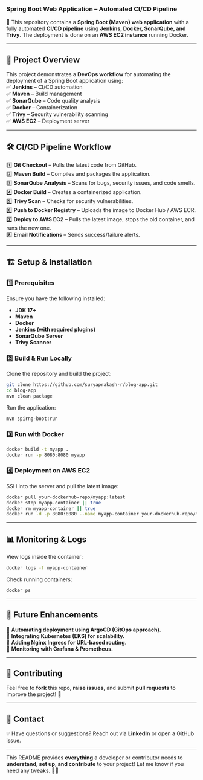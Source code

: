 ### **Spring Boot Web Application – Automated CI/CD Pipeline**  

🚀 This repository contains a **Spring Boot (Maven) web application** with a fully automated **CI/CD pipeline** using **Jenkins, Docker, SonarQube, and Trivy**. The deployment is done on an **AWS EC2 instance** running Docker.   

---
 
## 📌 **Project Overview** 
This project demonstrates a **DevOps workflow** for automating the deployment of a Spring Boot application using:  
✅ **Jenkins** – CI/CD automation  
✅ **Maven** – Build management  
✅ **SonarQube** – Code quality analysis  
✅ **Docker** – Containerization  
✅ **Trivy** – Security vulnerability scanning  
✅ **AWS EC2** – Deployment server  

---

## 🛠 **CI/CD Pipeline Workflow**  
1️⃣ **Git Checkout** – Pulls the latest code from GitHub.  
2️⃣ **Maven Build** – Compiles and packages the application.  
3️⃣ **SonarQube Analysis** – Scans for bugs, security issues, and code smells.  
4️⃣ **Docker Build** – Creates a containerized application.  
5️⃣ **Trivy Scan** – Checks for security vulnerabilities.  
6️⃣ **Push to Docker Registry** – Uploads the image to Docker Hub / AWS ECR.  
7️⃣ **Deploy to AWS EC2** – Pulls the latest image, stops the old container, and runs the new one.  
8️⃣ **Email Notifications** – Sends success/failure alerts.  

---

## 🏗 **Setup & Installation**  

### **1️⃣ Prerequisites**  
Ensure you have the following installed:  
- **JDK 17+**  
- **Maven**  
- **Docker**  
- **Jenkins (with required plugins)**  
- **SonarQube Server**  
- **Trivy Scanner**  

### **2️⃣ Build & Run Locally**  
Clone the repository and build the project:  
```sh
git clone https://github.com/suryaprakash-r/blog-app.git
cd blog-app
mvn clean package
```
Run the application:  
```sh
mvn spirng-boot:run
```

### **3️⃣ Run with Docker**  
```sh
docker build -t myapp .
docker run -p 8080:8080 myapp
```

### **4️⃣ Deployment on AWS EC2**  
SSH into the server and pull the latest image:  
```sh
docker pull your-dockerhub-repo/myapp:latest
docker stop myapp-container || true
docker rm myapp-container || true
docker run -d -p 8080:8080 --name myapp-container your-dockerhub-repo/myapp:latest
```

---

## 📊 **Monitoring & Logs**  
View logs inside the container:  
```sh
docker logs -f myapp-container
```
Check running containers:  
```sh
docker ps
```

---

## 🚀 **Future Enhancements**  
🔹 **Automating deployment using ArgoCD (GitOps approach).**  
🔹 **Integrating Kubernetes (EKS) for scalability.**  
🔹 **Adding Nginx Ingress for URL-based routing.**  
🔹 **Monitoring with Grafana & Prometheus.**  

---

## 🤝 **Contributing**  
Feel free to **fork** this repo, **raise issues**, and submit **pull requests** to improve the project! 🚀  

---

## 📩 **Contact**  
💡 Have questions or suggestions? Reach out via **LinkedIn** or open a GitHub issue.  

---

This README provides **everything** a developer or contributor needs to **understand, set up, and contribute** to your project! Let me know if you need any tweaks. 🚀🔥
